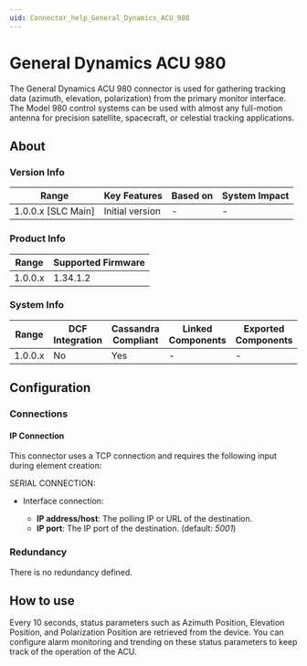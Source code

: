```yaml
---
uid: Connector_help_General_Dynamics_ACU_980
---
```


# General Dynamics ACU 980

The General Dynamics ACU 980 connector is used for gathering tracking data (azimuth, elevation, polarization) from the primary monitor interface. The Model 980 control systems can be used with almost any full-motion antenna for precision satellite, spacecraft, or celestial tracking applications.

## About

### Version Info

| Range                | Key Features     | Based on     | System Impact     |
|----------------------|------------------|--------------|-------------------|
| 1.0.0.x [SLC Main]   | Initial version  | -            | -                 |

### Product Info

| Range     | Supported Firmware     |
|-----------|------------------------|
| 1.0.0.x   | 1.34.1.2               |

### System Info

| Range     | DCF Integration     | Cassandra Compliant     | Linked Components     | Exported Components     |
|-----------|---------------------|-------------------------|-----------------------|-------------------------|
| 1.0.0.x   | No                  | Yes                     | -                     | -                       |

## Configuration

### Connections

#### IP Connection

This connector uses a TCP connection and requires the following input during element creation:

SERIAL CONNECTION:

- Interface connection:

  - **IP address/host**: The polling IP or URL of the destination.
  - **IP port**: The IP port of the destination. (default: *5001*)

### Redundancy

There is no redundancy defined.

## How to use

Every 10 seconds, status parameters such as Azimuth Position, Elevation Position, and Polarization Position are retrieved from the device. You can configure alarm monitoring and trending on these status parameters to keep track of the operation of the ACU.
